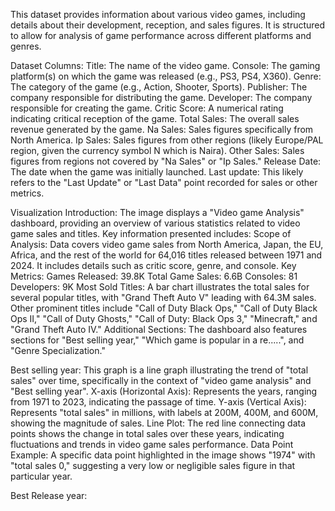 This dataset provides information about various video games, including details about their development, reception, and sales figures. It is structured to allow for analysis of game performance across different platforms and genres.

Dataset Columns:
Title: The name of the video game.
Console: The gaming platform(s) on which the game was released (e.g., PS3, PS4, X360).
Genre: The category of the game (e.g., Action, Shooter, Sports).
Publisher: The company responsible for distributing the game.
Developer: The company responsible for creating the game.
Critic Score: A numerical rating indicating critical reception of the game.
Total Sales: The overall sales revenue generated by the game.
Na Sales: Sales figures specifically from North America.
Ip Sales: Sales figures from other regions (likely Europe/PAL region, given the currency symbol N which is Naira).
Other Sales: Sales figures from regions not covered by "Na Sales" or "Ip Sales."
Release Date: The date when the game was initially launched.
Last update: This likely refers to the "Last Update" or "Last Data" point recorded for sales or other metrics.

Visualization
Introduction: 
The image displays a "Video game Analysis" dashboard, providing an overview of various statistics related to video game sales and titles.
Key information presented includes:
Scope of Analysis: Data covers video game sales from North America, Japan, the EU, Africa, and the rest of the world for 64,016 titles released between 1971 and 2024. It includes details such as critic score, genre, and console.
Key Metrics:
Games Released: 39.8K
Total Game Sales: 6.6B
Consoles: 81
Developers: 9K
Most Sold Titles: A bar chart illustrates the total sales for several popular titles, with "Grand Theft Auto V" leading with 64.3M sales. Other prominent titles include "Call of Duty Black Ops," "Call of Duty Black Ops II," "Call of Duty Ghosts," "Call of Duty: Black Ops 3," "Minecraft," and "Grand Theft Auto IV."
Additional Sections: The dashboard also features sections for "Best selling year," "Which game is popular in a re.....", and "Genre Specialization."

Best selling year:
This graph is a line graph illustrating the trend of "total sales" over time, specifically in the context of "video game analysis" and "Best selling year". 
X-axis (Horizontal Axis): Represents the years, ranging from 1971 to 2023, indicating the passage of time.
Y-axis (Vertical Axis): Represents "total sales" in millions, with labels at 200M, 400M, and 600M, showing the magnitude of sales.
Line Plot: The red line connecting data points shows the change in total sales over these years, indicating fluctuations and trends in video game sales performance.
Data Point Example: A specific data point highlighted in the image shows "1974" with "total sales 0," suggesting a very low or negligible sales figure in that particular year.

Best Release year:
